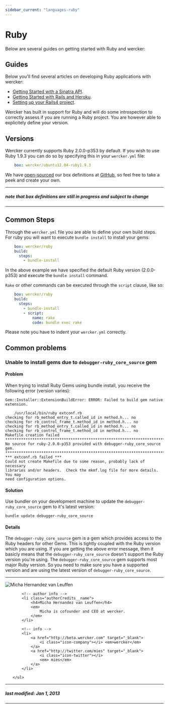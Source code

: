 ```yaml
---
sidebar_current: "languages-ruby"
---
```


# Ruby

Below are several guides on getting started with Ruby and wercker:

## Guides

Below you'll find several articles on developing Ruby applications with wercker:

* [Getting Started with a Sinatra API](/articles/languages/ruby/getting-started-sinatra-api.html "Getting Started with a Sinatra API ").
* [Getting Started with Rails and Heroku](/articles/languages/ruby/rails-heroku.html "Getting Started with Rails and Heroku").
* [Setting up your Rails4 project](/articles/languages/ruby/settingup-rails4.html "Setting up your Rails4 project").

Wercker has built in support for Ruby and will do some introspection to correctly assess if you are running a Ruby project. You are however able to explicitely define your version.

## Versions

Wercker currently supports Ruby 2.0.0-p353 by default. If you wish to use Ruby 1.9.3 you can do so by specifying this in your `wercker.yml` file:

``` yaml
    box: wercker/ubuntu12.04-ruby1.9.3
```

We have [open-sourced](https://github.com/wercker/box-ubuntu12.04-ruby2.0.0) our box definitions at [GitHub](https://github.com/wercker/box-ubuntu12.04-ruby1.9.3), so feel free to take a peek and create your own.

***
##### note that box definitions are still in progress and subject to change
***

## Common Steps

Through the `wercker.yml` file you are able to define your own build steps. For ruby you will want to execute `bundle install` to install your gems:

``` yaml
    box: wercker/ruby
    build:
      steps:
        - bundle-install
```
In the above example we have specified the default Ruby version (2.0.0-p353) and execute the `bundle install` command.

`Rake` or other commands can be executed through the `script` clause, like so:

``` yaml
    box: wercker/ruby
    build:
      steps:
        - bundle-install
        - script:
            name: rake
            code: bundle exec rake
```
Please note you have to indent your `wercker.yml` correctly.

## Common problems

### Unable to install gems due to `debugger-ruby_core_source` gem

#### Problem

When trying to install Ruby Gems using bundle install, you receive the
following error (version varies):

```
Gem::Installer::ExtensionBuildError: ERROR: Failed to build gem native extension.

    /usr/local/bin/ruby extconf.rb
checking for rb_method_entry_t.called_id in method.h... no
checking for rb_control_frame_t.method_id in method.h... no
checking for rb_method_entry_t.called_id in method.h... no
checking for rb_control_frame_t.method_id in method.h... no
Makefile creation failed
**************************************************************************
No source for ruby-2.0.0-p353 provided with debugger-ruby_core_source gem.
**************************************************************************
*** extconf.rb failed ***
Could not create Makefile due to some reason, probably lack of necessary
libraries and/or headers.  Check the mkmf.log file for more details.  You may
need configuration options.
```

#### Solution

Use bundler on your development machine to update the
`debugger-ruby_core_source` gem to it's latest version:

```
bundle update debugger-ruby_core_source
```

#### Details

The `debugger-ruby_core_source` gem is a gem which provides access to the Ruby
headers for other Gems. This is tightly coupled with the Ruby version which you
are using. If you are getting the above error message, then it basicly means
that the `debugger-ruby_core_source` doesn't support the Ruby version you're
using. The `debugger-ruby_core_source` gem supports most major Ruby version. So
you need to make sure you have a supported version and are using the latest
version of `debugger-ruby_core_source`.


-------

<div class="authorCredits">
    <span class="profile-picture">
        <img src="https://secure.gravatar.com/avatar/d4b19718f9748779d7cf18c6303dc17f?d=identicon&s=192" alt="Micha Hernandez van Leuffen"/>
    </span>
    <ul class="authorCredits">

        <!-- author info -->
        <li class="authorCredits__name">
            <h4>Micha Hernandez van Leuffen</h4>
            <em>
                Micha is cofounder and CEO at wercker.
            </em>
        </li>

        <!-- info -->
        <li>
            <a href="http://beta.wercker.com" target="_blank">
                <i class="icon-company"></i> <em>wercker</em>
            </a>
            <a href="http://twitter.com/mies" target="_blank">
                <i class="icon-twitter"></i>
                <em> mies</em>
            </a>
        </li>

    </ul>
</div>

-------
##### last modified: Jan 1, 2013
-------
